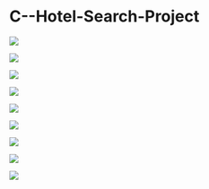 # C--Hotel-Search-Project
![](İmages/image.png)

![](İmages/image1.png)

![](İmages/image2.png)


![](İmages/image3.png)


![](İmages/image4.png)

![](İmages/image5.png)



![](İmages/image6.png)


![](İmages/image7.png)

![](İmages/image8.png)


